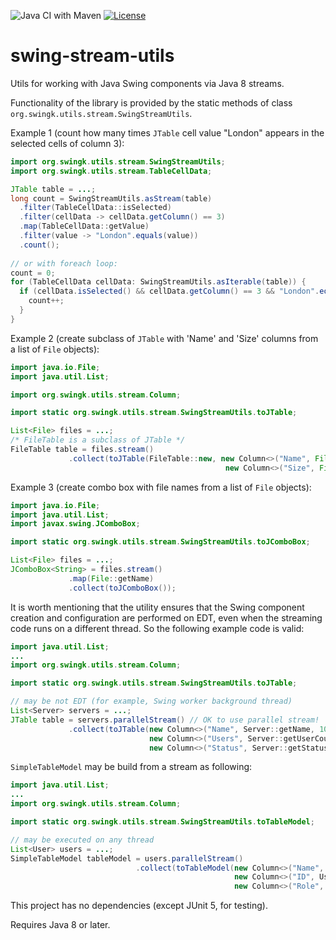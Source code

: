 ![Java CI with Maven](https://github.com/parubok/table-stream-utils/workflows/Java%20CI%20with%20Maven/badge.svg)
[![License](https://img.shields.io/badge/License-Apache%202.0-blue.svg)](https://github.com/parubok/table-stream-utils/blob/master/LICENSE)

# swing-stream-utils
Utils for working with Java Swing components via Java 8 streams.

Functionality of the library is provided by the static methods of class `org.swingk.utils.stream.SwingStreamUtils`.

Example 1 (count how many times `JTable` cell value "London" appears in the selected cells of column 3):
```java
import org.swingk.utils.stream.SwingStreamUtils;
import org.swingk.utils.stream.TableCellData;

JTable table = ...;
long count = SwingStreamUtils.asStream(table)
  .filter(TableCellData::isSelected)
  .filter(cellData -> cellData.getColumn() == 3)
  .map(TableCellData::getValue)
  .filter(value -> "London".equals(value))
  .count();
  
// or with foreach loop:
count = 0;
for (TableCellData cellData: SwingStreamUtils.asIterable(table)) {
  if (cellData.isSelected() && cellData.getColumn() == 3 && "London".equals(cellData.getValue())) {
    count++;
  }
}
```

Example 2 (create subclass of `JTable` with 'Name' and 'Size' columns from a list of `File` objects):
```java
import java.io.File;
import java.util.List;

import org.swingk.utils.stream.Column;

import static org.swingk.utils.stream.SwingStreamUtils.toJTable;

List<File> files = ...;
/* FileTable is a subclass of JTable */
FileTable table = files.stream()
             .collect(toJTable(FileTable::new, new Column<>("Name", File::getName, 100, String.class), 
                                                new Column<>("Size", File::length, 70, Long.class));
```

Example 3 (create combo box with file names from a list of `File` objects):
```java
import java.io.File;
import java.util.List;
import javax.swing.JComboBox;

import static org.swingk.utils.stream.SwingStreamUtils.toJComboBox;

List<File> files = ...;
JComboBox<String> = files.stream()
             .map(File::getName)
             .collect(toJComboBox());
```

It is worth mentioning that the utility ensures that the Swing component creation and configuration are performed on EDT, even when the streaming code runs on a different thread. So the following example code is valid:
```java
import java.util.List;
...
import org.swingk.utils.stream.Column;

import static org.swingk.utils.stream.SwingStreamUtils.toJTable;

// may be not EDT (for example, Swing worker background thread)
List<Server> servers = ...;
JTable table = servers.parallelStream() // OK to use parallel stream!
             .collect(toJTable(new Column<>("Name", Server::getName, 100, String.class),
                               new Column<>("Users", Server::getUserCount, 50, Integer.class),
                               new Column<>("Status", Server::getStatus, 200, String.class));
```

`SimpleTableModel` may be build from a stream as following:
```java
import java.util.List;
...
import org.swingk.utils.stream.Column;

import static org.swingk.utils.stream.SwingStreamUtils.toTableModel;

// may be executed on any thread
List<User> users = ...;
SimpleTableModel tableModel = users.parallelStream()
                            .collect(toTableModel(new Column<>("Name", User::getName, 100, String.class),
                                                  new Column<>("ID", User::getID, 50, Long.class),
                                                  new Column<>("Role", User::getRole, 200, String.class));
```

This project has no dependencies (except JUnit 5, for testing).

Requires Java 8 or later.
